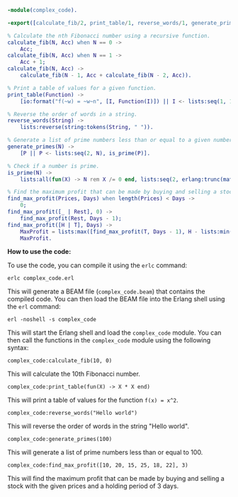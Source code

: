 ```erlang
-module(complex_code).

-export([calculate_fib/2, print_table/1, reverse_words/1, generate_primes/1, find_max_profit/2]).

% Calculate the nth Fibonacci number using a recursive function.
calculate_fib(N, Acc) when N == 0 ->
    Acc;
calculate_fib(N, Acc) when N == 1 ->
    Acc + 1;
calculate_fib(N, Acc) ->
    calculate_fib(N - 1, Acc + calculate_fib(N - 2, Acc)).

% Print a table of values for a given function.
print_table(Function) ->
    [io:format("f(~w) = ~w~n", [I, Function(I)]) || I <- lists:seq(1, 10)].

% Reverse the order of words in a string.
reverse_words(String) ->
    lists:reverse(string:tokens(String, " ")).

% Generate a list of prime numbers less than or equal to a given number.
generate_primes(N) ->
    [P || P <- lists:seq(2, N), is_prime(P)].

% Check if a number is prime.
is_prime(N) ->
    lists:all(fun(X) -> N rem X /= 0 end, lists:seq(2, erlang:trunc(math:sqrt(N)))).

% Find the maximum profit that can be made by buying and selling a stock.
find_max_profit(Prices, Days) when length(Prices) < Days ->
    0;
find_max_profit([_ | Rest], 0) ->
    find_max_profit(Rest, Days - 1);
find_max_profit([H | T], Days) ->
    MaxProfit = lists:max([find_max_profit(T, Days - 1), H - lists:min(lists:sublist(Prices, 1, Days))]),
    MaxProfit.

```

**How to use the code:**

To use the code, you can compile it using the `erlc` command:

```
erlc complex_code.erl
```

This will generate a BEAM file (`complex_code.beam`) that contains the compiled code. You can then load the BEAM file into the Erlang shell using the `erl` command:

```
erl -noshell -s complex_code
```

This will start the Erlang shell and load the `complex_code` module. You can then call the functions in the `complex_code` module using the following syntax:

```
complex_code:calculate_fib(10, 0)
```

This will calculate the 10th Fibonacci number.

```
complex_code:print_table(fun(X) -> X * X end)
```

This will print a table of values for the function `f(x) = x^2`.

```
complex_code:reverse_words("Hello world")
```

This will reverse the order of words in the string "Hello world".

```
complex_code:generate_primes(100)
```

This will generate a list of prime numbers less than or equal to 100.

```
complex_code:find_max_profit([10, 20, 15, 25, 18, 22], 3)
```

This will find the maximum profit that can be made by buying and selling a stock with the given prices and a holding period of 3 days.